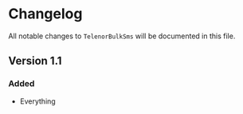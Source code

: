 # Changelog

All notable changes to `TelenorBulkSms` will be documented in this file.

## Version 1.1

### Added
- Everything
